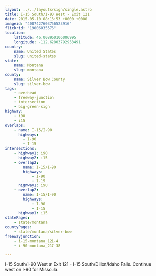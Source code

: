 ```yaml
---
layout: ../../layouts/sign/single.astro
title: I-15 South/I-90 West - Exit 121
date: 2015-05-10 08:16:53 +0000 +0000
imageid: "4087427603766523916"
flickrid: "19006035576"
location:
    latitude: 46.008960106006995
    longitude: -112.62803792953491
country:
    name: United States
    slug: united-states
state:
    name: Montana
    slug: montana
county:
    name: Silver Bow County
    slug: silver-bow
tags:
    - overhead
    - freeway-junction
    - intersection
    - big-green-sign
highway:
    - i90
    - i15
overlaps:
    - name: I-15/I-90
      highways:
        - I-90
        - I-15
intersections:
    - highway1: i90
      highway2: i15
    - overlap2:
        name: I-15/I-90
        highways:
            - I-90
            - I-15
      highway1: i90
    - overlap2:
        name: I-15/I-90
        highways:
            - I-90
            - I-15
      highway1: i15
statePages:
    - state/montana
countyPages:
    - state/montana/silver-bow
freewayjunction:
    - i-15-montana_121-4
    - i-90-montana_217-38

---
```

I-15 South/I-90 West at Exit 121 - I-15 South/Dillon/Idaho Falls.  Continue west on I-90 for Missoula.